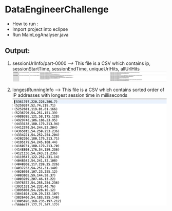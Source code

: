 # DataEngineerChallenge

* How to run :
* Import project into eclipse
* Run MainLogAnalyser.java

## Output:

1. sessionUrlInfo/part-0000 --> This file is a CSV which contains ip, sessionStartTime, sessionEndTime, uniqueUrlHits, allUrlHits
![alt text](https://github.com/shubhambaldava/data-engineering/blob/master/accessInfo.png?raw=true)


2. longestRunningInfo --> This file is a CSV which contains sorted order of IP addresses with longest session time in milliseconds
![alt text](https://github.com/shubhambaldava/data-engineering/blob/master/longestSessionIp.png?raw=true)
